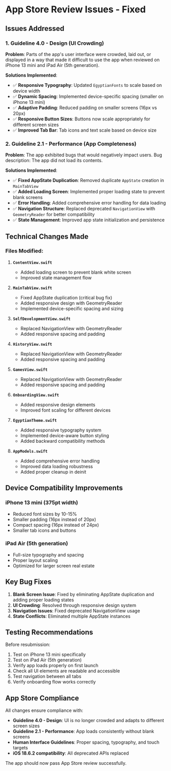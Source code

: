 # App Store Review Issues - Fixed

## Issues Addressed

### 1. **Guideline 4.0 - Design (UI Crowding)**
**Problem**: Parts of the app's user interface were crowded, laid out, or displayed in a way that made it difficult to use the app when reviewed on iPhone 13 mini and iPad Air (5th generation).

**Solutions Implemented**:
- ✅ **Responsive Typography**: Updated `EgyptianFonts` to scale based on device width
- ✅ **Dynamic Spacing**: Implemented device-specific spacing (smaller on iPhone 13 mini)
- ✅ **Adaptive Padding**: Reduced padding on smaller screens (16px vs 20px)
- ✅ **Responsive Button Sizes**: Buttons now scale appropriately for different screen sizes
- ✅ **Improved Tab Bar**: Tab icons and text scale based on device size

### 2. **Guideline 2.1 - Performance (App Completeness)**
**Problem**: The app exhibited bugs that would negatively impact users. Bug description: The app did not load its contents.

**Solutions Implemented**:
- ✅ **Fixed AppState Duplication**: Removed duplicate `AppState` creation in `MainTabView`
- ✅ **Added Loading Screen**: Implemented proper loading state to prevent blank screens
- ✅ **Error Handling**: Added comprehensive error handling for data loading
- ✅ **Navigation Structure**: Replaced deprecated `NavigationView` with `GeometryReader` for better compatibility
- ✅ **State Management**: Improved app state initialization and persistence

## Technical Changes Made

### Files Modified:

1. **`ContentView.swift`**
   - Added loading screen to prevent blank white screen
   - Improved state management flow

2. **`MainTabView.swift`**
   - Fixed AppState duplication (critical bug fix)
   - Added responsive design with GeometryReader
   - Implemented device-specific spacing and sizing

3. **`SelfDevelopmentView.swift`**
   - Replaced NavigationView with GeometryReader
   - Added responsive spacing and padding

4. **`HistoryView.swift`**
   - Replaced NavigationView with GeometryReader
   - Added responsive spacing and padding

5. **`GamesView.swift`**
   - Replaced NavigationView with GeometryReader
   - Added responsive spacing and padding

6. **`OnboardingView.swift`**
   - Added responsive design elements
   - Improved font scaling for different devices

7. **`EgyptianTheme.swift`**
   - Added responsive typography system
   - Implemented device-aware button styling
   - Added backward compatibility methods

8. **`AppModels.swift`**
   - Added comprehensive error handling
   - Improved data loading robustness
   - Added proper cleanup in deinit

## Device Compatibility Improvements

### iPhone 13 mini (375pt width)
- Reduced font sizes by 10-15%
- Smaller padding (16px instead of 20px)
- Compact spacing (16px instead of 24px)
- Smaller tab icons and buttons

### iPad Air (5th generation)
- Full-size typography and spacing
- Proper layout scaling
- Optimized for larger screen real estate

## Key Bug Fixes

1. **Blank Screen Issue**: Fixed by eliminating AppState duplication and adding proper loading states
2. **UI Crowding**: Resolved through responsive design system
3. **Navigation Issues**: Fixed deprecated NavigationView usage
4. **State Conflicts**: Eliminated multiple AppState instances

## Testing Recommendations

Before resubmission:
1. Test on iPhone 13 mini specifically
2. Test on iPad Air (5th generation)
3. Verify app loads properly on first launch
4. Check all UI elements are readable and accessible
5. Test navigation between all tabs
6. Verify onboarding flow works correctly

## App Store Compliance

All changes ensure compliance with:
- **Guideline 4.0 - Design**: UI is no longer crowded and adapts to different screen sizes
- **Guideline 2.1 - Performance**: App loads consistently without blank screens
- **Human Interface Guidelines**: Proper spacing, typography, and touch targets
- **iOS 18.6.2 compatibility**: All deprecated APIs replaced

The app should now pass App Store review successfully.

